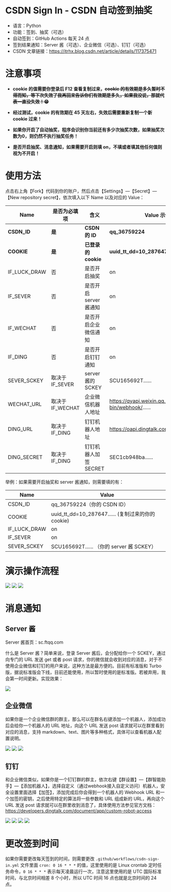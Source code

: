 # CSDN Sign In - CSDN 自动签到抽奖

- 语言：Python
- 功能：签到、抽奖（可选）
- 自动签到：GitHub Actions 每天 24 点
- 签到结果通知：Server 酱（可选）、企业微信（可选）、钉钉（可选）
- CSDN 文章链接：https://itrhx.blog.csdn.net/article/details/117375471

# 注意事项

- **cookie 的值需要你登录后 F12 查看复制过来，~~cookie 的有效期是多久暂时不得而知，等下次失效了我再回来告诉你们有效期是多久，如果我没说，那就代表一直没失效！😁~~**

- **经过测试，cookie 的有效期在 45 天左右，失效后需要重新复制一个新 cookie 过来！**

- **如果你开启了自动抽奖，程序会识别你当前还有多少次抽奖次数，如果抽奖次数为0，则仍然不执行抽奖任务！**

- **是否开启抽奖、消息通知，如果需要开启则填 on，不填或者填其他任何值则视为不开启！**

# 使用方法

点击右上角【Fork】代码到你的账户，然后点击【Settings】—【Secret】—【New repository secret】，依次填入以下 Name 以及对应的 Value：

|  Name  |  是否为必填项  | 含义  | Value 示例 |
|  -------   |   --------  |   --------  |   --------  |
| **CSDN_ID** |   **是**  |  **CSDN 的 ID**  |   **qq_36759224** |
| **COOKIE** |    **是**  |  **已登录的 cookie**   |  **uuid_tt_dd=10_287647......** |
| IF_LUCK_DRAW|    否  |  是否开启抽奖   |    on  |
|  IF_SEVER|             否  |  是否开启 server 酱通知   |    on  |
|  IF_WECHAT|          否  |  是否开启企业微信通知   |      on  |
|  IF_DING  |              否  |  是否开启钉钉通知  |     on  |
|  SEVER_SCKEY  |  取决于 IF_SEVER    |  server 酱的 SCKEY  |  SCU165692T......|
|  WECHAT_URL  |    取决于 IF_WECHAT  |  企业微信机器人地址  |  https://qyapi.weixin.qq.com/cgi-bin/webhook/......  |
|  DING_URL  |          取决于 IF_DING        |  钉钉机器人地址  |  https://oapi.dingtalk.com/robot/send......  |
|  DING_SECRET  |  取决于 IF_DING        |  钉钉机器人加签 SECRET   |  SEC1cb948ba......  |

举例：如果需要开启抽奖和 server 酱通知，则需要填的有：

|  Name  |  Value  |
|  -------   |   --------  |
| CSDN_ID |  qq_36759224（你的 CSDN ID） |
| COOKIE |  uuid_tt_dd=10_287647...... (复制过来的你的 cookie) |
| IF_LUCK_DRAW | on |
|  IF_SEVER  |  on  |
|  SEVER_SCKEY  |  SCU165692T...... （你的 server 酱 SCKEY）|

# 演示操作流程

![](https://img-blog.csdnimg.cn/20210529011927743.png)
![](https://img-blog.csdnimg.cn/20210529012512140.png)
![](https://img-blog.csdnimg.cn/20210529025050577.png)

# 消息通知

## Server 酱

Server 酱首页：sc.ftqq.com

什么是 Server 酱？简单来说，登录 Server 酱后，会分配给你一个 SCKEY，通过向专门的 URL 发送 get 或者 post 请求，你的微信就会收到对应的消息，对于不使用企业微信和钉钉的用户来说，这种方法是最方便的。目前有标准版和 Turbo 版，据说标准版会下线，目前还能使用，所以暂时使用的是标准版。若被弃用，我会第一时间更新。实现效果：

![](https://img-blog.csdnimg.cn/20210530032641883.png)

## 企业微信

如果你是一个企业微信群的群主，那么可以在群名右键添加一个机器人，添加成功后会给你一个机器人的 URL 地址，向这个 URL 发送 post 请求就可以在群里看到对应的消息，支持 markdown、text、图片等多种格式，具体可以查看机器人配置说明。

![](https://img-blog.csdnimg.cn/20210528234109149.png)
![](https://img-blog.csdnimg.cn/20210528234109439.png)
![](https://img-blog.csdnimg.cn/2021053003272343.png)

## 钉钉

和企业微信类似，如果你是一个钉钉群的群主，依次右键【群设置】—【群智能助手】—【添加机器人】，选择自定义（通过webhook接入自定义访问）机器人，安全设置里面选择【加签】，添加完成后你会得到一个机器人的 Webhook URL 和一个加签的密钥，之后使用特定的算法将一些参数和 URL 组成新的 URL，再向这个 URL 发送 post 请求就可以在群里收到消息了，具体使用方法参见官方文档：https://developers.dingtalk.com/document/app/custom-robot-access

![](https://img-blog.csdnimg.cn/20210528234901161.png)
![](https://img-blog.csdnimg.cn/20210528234901448.png)
![](https://img-blog.csdnimg.cn/20210528235219447.png)
![](https://img-blog.csdnimg.cn/20210530032751582.png)


# 更改签到时间

如果你需要更改每天签到的时间，则需要更改 `.github/workflows/csdn-sign-in.yml` 文件里面 `cron: 0 16 * * *` 的值，这里使用的是 Linux crontab 定时任务命令，`0 16 * * *` 表示每天凌晨运行一次，注意这里使用的是 UTC 国际标准时间，与北京时间相差 8 个小时，所以 UTC 时间 16 点也就是北京时间的 24 点。
